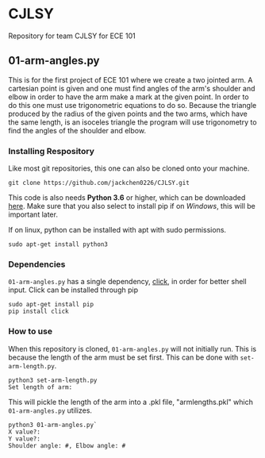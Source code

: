 # CJLSY
Repository for team CJLSY for ECE 101

## 01-arm-angles.py

This is for the first project of ECE 101 where we create a two jointed arm.
A cartesian point is given and one must find angles of the arm's shoulder and elbow in order to have the arm make a mark at the given point.
In order to do this one must use trigonometric equations to do so. Because the triangle produced by the radius
of the given points and the two arms, which have the same length, is an isoceles triangle the program will use trigonometry to find the angles
of the shoulder and elbow.

### Installing Respository

Like most git repositories, this one can also be cloned onto your machine.

`git clone https://github.com/jackchen0226/CJLSY.git`

This code is also needs **Python 3.6** or higher, which can be downloaded [here](https://www.python.org/downloads/release/python-363/).
Make sure that you also select to install pip if on *Windows*, this will be important later.

If on linux, python can be installed with apt with sudo permissions.

`sudo apt-get install python3`

### Dependencies

`01-arm-angles.py` has a single dependency, [click](http://click.pocoo.org/5/), in order for better shell input. Click can be installed through pip

```
sudo apt-get install pip
pip install click
```

### How to use

When this repository is cloned, `01-arm-angles.py` will not initially run. This is because the length of the arm must be set first. This can be done
with `set-arm-length.py`.

```
python3 set-arm-length.py
Set length of arm:
```

This will pickle the length of the arm into a .pkl file, "armlengths.pkl" which `01-arm-angles.py` utilizes.

```
python3 01-arm-angles.py`
X value?:
Y value?:
Shoulder angle: #, Elbow angle: #
```
